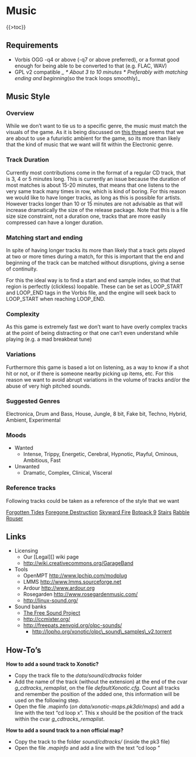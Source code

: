 Music
=====

{{\>toc}}

Requirements
------------

-   Vorbis OGG -q4 or above (-q7 or above preferred), or a format good enough for being able to be converted to that (e.g. FLAC, WAV)
-   GPL v2 compatible *\_
    \* About 3 to 10 minutes
    \* Preferably with matching ending and beginning*(so the track loops smoothly)\_

Music Style
-----------

### Overview

While we don’t want to tie us to a specific genre, the music must match the visuals of the game. As it is being discussed on [this thread](http://forums.xonotic.org/showthread.php?tid=81) seems that we are about to use a futuristic ambient for the game, so its more than likely that the kind of music that we want will fit within the Electronic genre.

### Track Duration

Currently most contributions come in the format of a regular CD track, that is 3, 4 or 5 minutes long. This is currently an issue because the duration of most matches is about 15-20 minutes, that means that one listens to the very same track many times in row, which is kind of boring. For this reason we would like to have longer tracks, as long as this is possible for artists. However tracks longer than 10 or 15 minutes are not advisable as that will increase dramatically the size of the release package. Note that this is a file size size constraint, not a duration one, tracks that are more easily compressed can have a longer duration.

### Matching start and ending

In spite of having longer tracks its more than likely that a track gets played at two or more times during a match, for this is important that the end and beginning of the track can be matched without disruptions, giving a sense of continuity.

For this the ideal way is to find a start and end sample index, so that that region is perfectly (clickless) loopable. These can be set as LOOP\_START and LOOP\_END tags in the Vorbis file, and the engine will seek back to LOOP\_START when reaching LOOP\_END.

### Complexity

As this game is extremely fast we don’t want to have overly complex tracks at the point of being distracting or that one can’t even understand while playing (e.g. a mad breakbeat tune)

### Variations

Furthermore this game is based a lot on listening, as a way to know if a shot hit or not, or if there is someone nearby picking up items, etc. For this reason we want to avoid abrupt variations in the volume of tracks and/or the abuse of very high pitched sounds.

### Suggested Genres

Electronica, Drum and Bass, House, Jungle, 8 bit, Fake bit, Techno, Hybrid, Ambient, Experimental

### Moods

-   Wanted
    -   Intense, Trippy, Energetic, Cerebral, Hypnotic, Playful, Ominous, Ambitious, Fast
-   Unwanted
    -   Dramatic, Complex, Clinical, Visceral

### Reference tracks

Following tracks could be taken as a reference of the style that we want

[Forgotten Tides](http://www.jamendo.com/en/track/145959)
[Foregone Destruction](http://www.youtube.com/watch?v=yNrI6N2jQCk&feature=related)
[Skyward Fire](http://www.youtube.com/watch?v=2bFUNKg0mzg&feature=related)
[Botpack 9](http://www.youtube.com/watch?v=6gwdsQDwAb8&feature=related)
[Stairs](http://blkrbt.googlepages.com/stairs.ogg)
[Rabble Rouser](http://www.youtube.com/watch?v=ki71pm8yDKI&hd=1)

Links
-----

-   Licensing
    -   Our [Legal][] wiki page
    -   http://wiki.creativecommons.org/GarageBand
-   Tools
    -   OpenMPT http://www.lpchip.com/modplug
    -   LMMS http://www.lmms.sourceforge.net
    -   Ardour http://www.ardour.org
    -   Rosegarden http://www.rosegardenmusic.com/
    -   http://linux-sound.org/
-   Sound banks
    -   [The Free Sound Project](http://www.freesound.org/tagsViewSingle.php?id=99)
    -   http://ccmixter.org/
    -   http://freepats.zenvoid.org/olpc-sounds/
        -   http://lopho.org/xonotic/olpc\_sound\_samples\_v2.torrent

How-To’s
--------

**How to add a sound track to Xonotic?**

-   Copy the track file to the *data/sound/cdtracks* folder
-   Add the name of the track (without the extension) at the end of the cvar *g\_cdtracks\_remaplist*, on the file *defaultXonotic.cfg*. Count all tracks and remember the position of the added one, this information will be used on the following step.
-   Open the file <name of map>.mapinfo (*on data/xonotic-maps.pk3dir/maps*) and add a line with the text “cd loop x”. This x should be the position of the track within the cvar *g\_cdtracks\_remaplist*.

**How to add a sound track to a non official map?**

-   Copy the track to the folder *sound/cdtracks/* (inside the pk3 file)
-   Open the file *<name of map>.mapinfo* and add a line with the text “cd loop <track filename>”

